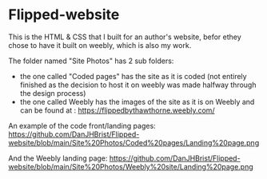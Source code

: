 # Flipped-website

This is the HTML & CSS that I built for an author's website, befor ethey chose to have it built on weebly, which is also my work.

The folder named "Site Photos" has 2 sub folders: 
- the one called "Coded pages" has the site as it is coded (not entirely finished as the decision to host it on weebly was made halfway through the design process)
- the one called Weebly has the images of the site as it is on Weebly and can be found at : https://flippedbythawthorne.weebly.com/

An example of the code front/landing pages:
https://github.com/DanJHBrist/Flipped-website/blob/main/Site%20Photos/Coded%20pages/Landing%20page.png

And the Weebly landing page:
https://github.com/DanJHBrist/Flipped-website/blob/main/Site%20Photos/Weebly%20site/Landing%20page.png
